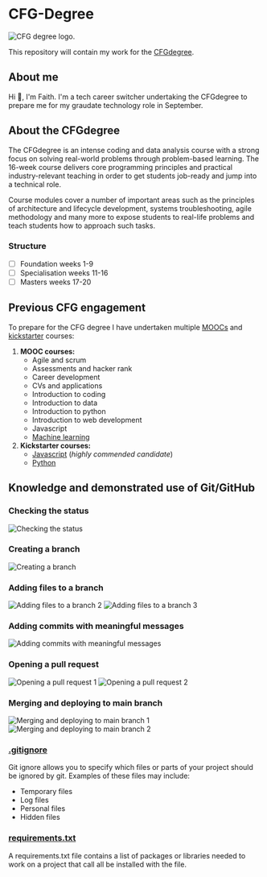 # CFG-Degree
![CFG degree logo.](https://codefirstgirls.com/wp-content/uploads/2022/04/CFGDegree-Logo-2-768x384.png)

This repository will contain my work for the [CFGdegree](https://codefirstgirls.com/courses/cfgdegree/).

## About me
Hi :wave:, I'm Faith. I'm a tech career switcher undertaking the CFGdegree to prepare me for my graudate technology role in September. 

## About the CFGdegree
The CFGdegree is an intense coding and data analysis course with a strong focus on solving real-world problems through problem-based learning. The 16-week course delivers core programming principles and practical industry-relevant teaching in order to get students job-ready and jump into a technical role.

Course modules cover a number of important areas such as the principles of architecture and lifecycle development, systems troubleshooting, agile methodology and many more to expose students to real-life problems and teach students how to approach such tasks.

### Structure
- [ ] Foundation weeks 1-9
- [ ] Specialisation weeks 11-16
- [ ] Masters weeks 17-20

## Previous CFG engagement
To prepare for the CFG degree I have undertaken multiple [MOOCs](https://codefirstgirls.com/courses/moocs/) and [kickstarter](https://codefirstgirls.com/courses/coding-kickstarter/) courses:
1. **MOOC courses:**
   - Agile and scrum
   - Assessments and hacker rank
   - Career development
   - CVs and applications
   - Introduction to coding
   - Introduction to data
   - Introduction to python
   - Introduction to web development
   - Javascript
   - [Machine learning](https://github.com/FaithThough/CFG-Machine-Learning-MOOC)
3. **Kickstarter courses:**
   - [Javascript](https://github.com/FaithThough/CFGJavaScriptKickstarter) (*highly commended candidate*)
   - [Python](https://github.com/FaithThough/CFGPythonKickstarter)

## Knowledge and demonstrated use of Git/GitHub
### Checking the status
![Checking the status](https://github.com/FaithThough/CFG-Degree/assets/116672234/e282ae69-850d-4ddd-93ee-52635b1110eb)
### Creating a branch
![Creating a branch](https://github.com/FaithThough/CFG-Degree/assets/116672234/06c1c89c-4dc7-4028-9b42-21fd1f3ee409)
### Adding files to a branch
![Adding files to a branch 2](https://github.com/FaithThough/CFG-Degree/assets/116672234/3fd65a82-2d10-44e1-b083-028841fe353f)
![Adding files to a branch 3](https://github.com/FaithThough/CFG-Degree/assets/116672234/aceca200-973f-4664-902a-4efed73a1943)
### Adding commits with meaningful messages
![Adding commits with meaningful messages](https://github.com/FaithThough/CFG-Degree/assets/116672234/d12e1c10-5f0c-43ee-820a-d117c182e842)
### Opening a pull request
![Opening a pull request 1](https://github.com/FaithThough/CFG-Degree/assets/116672234/27130ba4-7fa5-42d8-841e-6935d2f46ec8)
![Opening a pull request 2](https://github.com/FaithThough/CFG-Degree/assets/116672234/eafd2d26-590d-4b57-bcd5-f6a4f4416675)
### Merging and deploying to main branch
![Merging and deploying to main branch 1](https://github.com/FaithThough/CFG-Degree/assets/116672234/d8bde497-8891-4b74-94ee-44d030a90e1c)
![Merging and deploying to main branch 2](https://github.com/FaithThough/CFG-Degree/assets/116672234/4835a2b0-0f0b-4069-aabe-7057f31a84d6)
### [.gitignore](.gitignore.txt)
Git ignore allows you to specify which files or parts of your project should be ignored by git. Examples of these files may include:
- Temporary files
- Log files
- Personal files
- Hidden files

### [requirements.txt](requirements.txt)
A requirements.txt file contains a list of packages or libraries needed to work on a project that call all be installed with the file. 

